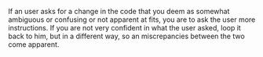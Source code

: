 If an user asks for a change in the code that you deem as somewhat ambiguous or confusing or not apparent at fits, you are to ask the user more instructions.
If you are not very confident in what the user asked, loop it back to him, but in a different way, so an miscrepancies between the two come apparent.